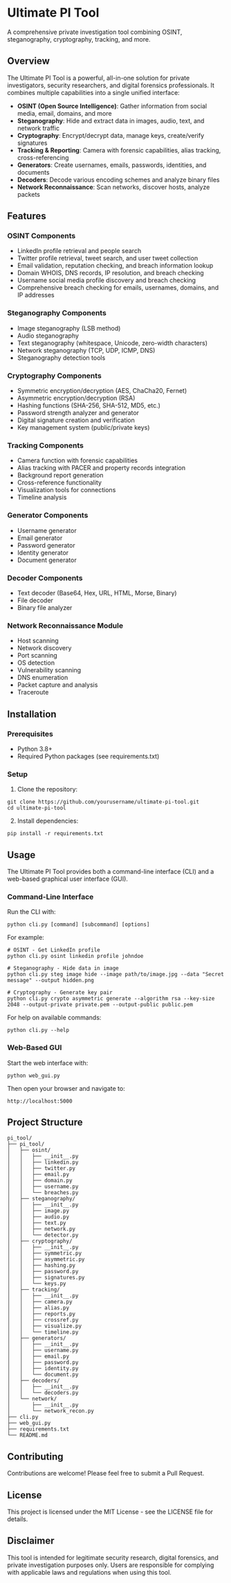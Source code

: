 # Ultimate PI Tool

A comprehensive private investigation tool combining OSINT, steganography, cryptography, tracking, and more.

## Overview

The Ultimate PI Tool is a powerful, all-in-one solution for private investigators, security researchers, and digital forensics professionals. It combines multiple capabilities into a single unified interface:

- **OSINT (Open Source Intelligence)**: Gather information from social media, email, domains, and more
- **Steganography**: Hide and extract data in images, audio, text, and network traffic
- **Cryptography**: Encrypt/decrypt data, manage keys, create/verify signatures
- **Tracking & Reporting**: Camera with forensic capabilities, alias tracking, cross-referencing
- **Generators**: Create usernames, emails, passwords, identities, and documents
- **Decoders**: Decode various encoding schemes and analyze binary files
- **Network Reconnaissance**: Scan networks, discover hosts, analyze packets

## Features

### OSINT Components

- LinkedIn profile retrieval and people search
- Twitter profile retrieval, tweet search, and user tweet collection
- Email validation, reputation checking, and breach information lookup
- Domain WHOIS, DNS records, IP resolution, and breach checking
- Username social media profile discovery and breach checking
- Comprehensive breach checking for emails, usernames, domains, and IP addresses

### Steganography Components

- Image steganography (LSB method)
- Audio steganography
- Text steganography (whitespace, Unicode, zero-width characters)
- Network steganography (TCP, UDP, ICMP, DNS)
- Steganography detection tools

### Cryptography Components

- Symmetric encryption/decryption (AES, ChaCha20, Fernet)
- Asymmetric encryption/decryption (RSA)
- Hashing functions (SHA-256, SHA-512, MD5, etc.)
- Password strength analyzer and generator
- Digital signature creation and verification
- Key management system (public/private keys)

### Tracking Components

- Camera function with forensic capabilities
- Alias tracking with PACER and property records integration
- Background report generation
- Cross-reference functionality
- Visualization tools for connections
- Timeline analysis

### Generator Components

- Username generator
- Email generator
- Password generator
- Identity generator
- Document generator

### Decoder Components

- Text decoder (Base64, Hex, URL, HTML, Morse, Binary)
- File decoder
- Binary file analyzer

### Network Reconnaissance Module

- Host scanning
- Network discovery
- Port scanning
- OS detection
- Vulnerability scanning
- DNS enumeration
- Packet capture and analysis
- Traceroute

## Installation

### Prerequisites

- Python 3.8+
- Required Python packages (see requirements.txt)

### Setup

1. Clone the repository:
```
git clone https://github.com/yourusername/ultimate-pi-tool.git
cd ultimate-pi-tool
```

2. Install dependencies:
```
pip install -r requirements.txt
```

## Usage

The Ultimate PI Tool provides both a command-line interface (CLI) and a web-based graphical user interface (GUI).

### Command-Line Interface

Run the CLI with:

```
python cli.py [command] [subcommand] [options]
```

For example:

```
# OSINT - Get LinkedIn profile
python cli.py osint linkedin profile johndoe

# Steganography - Hide data in image
python cli.py steg image hide --image path/to/image.jpg --data "Secret message" --output hidden.png

# Cryptography - Generate key pair
python cli.py crypto asymmetric generate --algorithm rsa --key-size 2048 --output-private private.pem --output-public public.pem
```

For help on available commands:

```
python cli.py --help
```

### Web-Based GUI

Start the web interface with:

```
python web_gui.py
```

Then open your browser and navigate to:

```
http://localhost:5000
```

## Project Structure

```
pi_tool/
├── pi_tool/
│   ├── osint/
│   │   ├── __init__.py
│   │   ├── linkedin.py
│   │   ├── twitter.py
│   │   ├── email.py
│   │   ├── domain.py
│   │   ├── username.py
│   │   └── breaches.py
│   ├── steganography/
│   │   ├── __init__.py
│   │   ├── image.py
│   │   ├── audio.py
│   │   ├── text.py
│   │   ├── network.py
│   │   └── detector.py
│   ├── cryptography/
│   │   ├── __init__.py
│   │   ├── symmetric.py
│   │   ├── asymmetric.py
│   │   ├── hashing.py
│   │   ├── password.py
│   │   ├── signatures.py
│   │   └── keys.py
│   ├── tracking/
│   │   ├── __init__.py
│   │   ├── camera.py
│   │   ├── alias.py
│   │   ├── reports.py
│   │   ├── crossref.py
│   │   ├── visualize.py
│   │   └── timeline.py
│   ├── generators/
│   │   ├── __init__.py
│   │   ├── username.py
│   │   ├── email.py
│   │   ├── password.py
│   │   ├── identity.py
│   │   └── document.py
│   ├── decoders/
│   │   ├── __init__.py
│   │   └── decoders.py
│   └── network/
│       ├── __init__.py
│       └── network_recon.py
├── cli.py
├── web_gui.py
├── requirements.txt
└── README.md
```

## Contributing

Contributions are welcome! Please feel free to submit a Pull Request.

## License

This project is licensed under the MIT License - see the LICENSE file for details.

## Disclaimer

This tool is intended for legitimate security research, digital forensics, and private investigation purposes only. Users are responsible for complying with applicable laws and regulations when using this tool.
